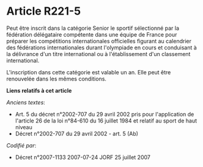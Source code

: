 # Article R221-5

Peut être inscrit dans la catégorie Senior le sportif sélectionné par la fédération délégataire compétente dans une équipe de
France pour préparer les compétitions internationales officielles figurant au calendrier des fédérations internationales
durant l'olympiade en cours et conduisant à la délivrance d'un titre international ou à l'établissement d'un classement
international.

L'inscription dans cette catégorie est valable un an. Elle peut être renouvelée dans les mêmes conditions.

**Liens relatifs à cet article**

_Anciens textes_:

  - Art. 5 du décret n°2002-707 du 29 avril 2002 pris pour l'application de l'article 26 de la loi n°84-610 du 16 juillet 1984 et relatif au sport de haut niveau
  - Décret n°2002-707 du 29 avril 2002 - art. 5 (Ab)

_Codifié par_:

  - Décret n°2007-1133 2007-07-24 JORF 25 juillet 2007
